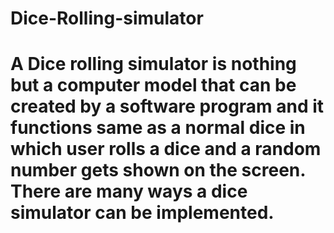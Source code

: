 # Dice-Rolling-simulator
# A Dice rolling simulator is nothing but a computer model that can be created by a software program and it functions same as a normal dice in which user rolls a dice and a random number gets shown on the screen. There are many ways a dice simulator can be implemented.
